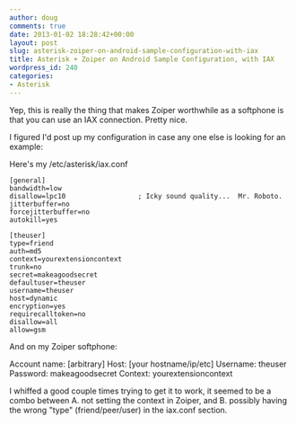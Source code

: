 ```yaml
---
author: doug
comments: true
date: 2013-01-02 18:28:42+00:00
layout: post
slug: asterisk-zoiper-on-android-sample-configuration-with-iax
title: Asterisk + Zoiper on Android Sample Configuration, with IAX
wordpress_id: 240
categories:
- Asterisk
---
```


Yep, this is really the thing that makes Zoiper worthwhile as a softphone is that you can use an IAX connection. Pretty nice. 

I figured I'd post up my configuration in case any one else is looking for an example:

Here's my /etc/asterisk/iax.conf


    
    
    [general]
    bandwidth=low
    disallow=lpc10                  ; Icky sound quality...  Mr. Roboto.
    jitterbuffer=no
    forcejitterbuffer=no
    autokill=yes
    
    [theuser]
    type=friend
    auth=md5
    context=yourextensioncontext
    trunk=no
    secret=makeagoodsecret
    defaultuser=theuser
    username=theuser
    host=dynamic
    encryption=yes
    requirecalltoken=no
    disallow=all
    allow=gsm
    



And on my Zoiper softphone:

Account name: [arbitrary]
Host: [your hostname/ip/etc]
Username: theuser
Password: makeagoodsecret
Context: yourextensioncontext

I whiffed a good couple times trying to get it to work, it seemed to be a combo between A. not setting the context in Zoiper, and B. possibly having the wrong "type" (friend/peer/user) in the iax.conf section.
